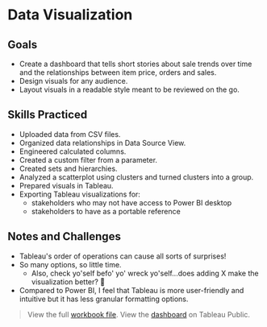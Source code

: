 # Data Visualization

## Goals
- Create a dashboard that tells short stories about sale trends over time and the relationships between item price, orders and sales.
- Design visuals for any audience.
- Layout visuals in a readable style meant to be reviewed on the go.

## Skills Practiced
- Uploaded data from CSV files.
- Organized data relationships in Data Source View.
- Engineered calculated columns.
- Created a custom filter from a parameter.
- Created sets and hierarchies.
- Analyzed a scatterplot using clusters and turned clusters into a group.
- Prepared visuals in Tableau.
- Exporting Tableau visualizations for:
  - stakeholders who may not have access to Power BI desktop
  - stakeholders to have as a portable reference

## Notes and Challenges
- Tableau's order of operations can cause all sorts of surprises!
- So many options, so little time.
  - Also, check yo'self befo' yo' wreck yo'self...does adding X make the visualization better? 🤔
- Compared to Power BI, I feel that Tableau is more user-friendly and intuitive but it has less granular formatting options.

> View the full [workbook file](../deliverables/Order_Insights.twbx).
> View the [dashboard](https://public.tableau.com/app/profile/melisande.fritzsche/viz/OrderInsights/Pricing?publish=yes) on Tableau Public.

